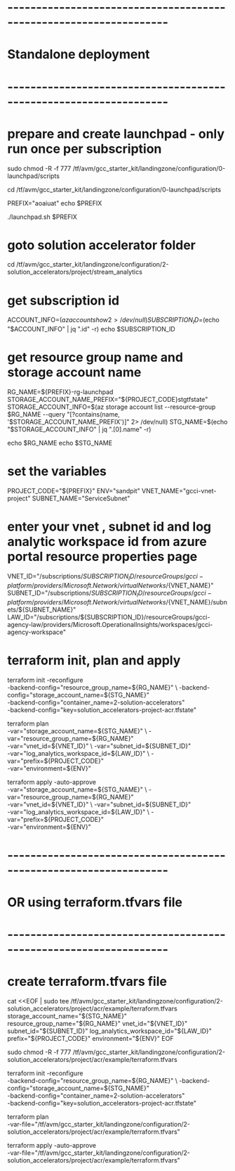 # ------------------------------------------------------------------
# Standalone deployment 
# ------------------------------------------------------------------

# prepare and create launchpad - only run once per subscription

sudo chmod -R -f 777 /tf/avm/gcc_starter_kit/landingzone/configuration/0-launchpad/scripts

cd /tf/avm/gcc_starter_kit/landingzone/configuration/0-launchpad/scripts

PREFIX="aoaiuat"
echo $PREFIX

./launchpad.sh $PREFIX

# goto solution accelerator folder
cd /tf/avm/gcc_starter_kit/landingzone/configuration/2-solution_accelerators/project/stream_analytics

# get subscription id
ACCOUNT_INFO=$(az account show 2> /dev/null)
SUBSCRIPTION_ID=$(echo "$ACCOUNT_INFO" | jq ".id" -r)
echo $SUBSCRIPTION_ID

# get resource group name and storage account name
RG_NAME=${PREFIX}-rg-launchpad
STORAGE_ACCOUNT_NAME_PREFIX="${PROJECT_CODE}stgtfstate"
STORAGE_ACCOUNT_INFO=$(az storage account list --resource-group $RG_NAME --query "[?contains(name, '$STORAGE_ACCOUNT_NAME_PREFIX')]" 2> /dev/null)
STG_NAME=$(echo "$STORAGE_ACCOUNT_INFO" | jq ".[0].name" -r)

echo $RG_NAME
echo $STG_NAME

# set the variables
PROJECT_CODE="${PREFIX}"
ENV="sandpit"
VNET_NAME="gcci-vnet-project"
SUBNET_NAME="ServiceSubnet"

# enter your vnet , subnet id and log analytic workspace id from azure portal resource properties page
VNET_ID="/subscriptions/${SUBSCRIPTION_ID}/resourceGroups/gcci-platform/providers/Microsoft.Network/virtualNetworks/${VNET_NAME}"
SUBNET_ID="/subscriptions/${SUBSCRIPTION_ID}/resourceGroups/gcci-platform/providers/Microsoft.Network/virtualNetworks/${VNET_NAME}/subnets/${SUBNET_NAME}"
LAW_ID="/subscriptions/${SUBSCRIPTION_ID}/resourceGroups/gcci-agency-law/providers/Microsoft.OperationalInsights/workspaces/gcci-agency-workspace"

# terraform init, plan and apply

terraform init  -reconfigure \
-backend-config="resource_group_name=${RG_NAME}" \
-backend-config="storage_account_name=${STG_NAME}" \
-backend-config="container_name=2-solution-accelerators" \
-backend-config="key=solution_accelerators-project-acr.tfstate"

terraform plan \
-var="storage_account_name=${STG_NAME}" \
-var="resource_group_name=${RG_NAME}" \
-var="vnet_id=${VNET_ID}" \
-var="subnet_id=${SUBNET_ID}" \
-var="log_analytics_workspace_id=${LAW_ID}"  \
-var="prefix=${PROJECT_CODE}"  \
-var="environment=${ENV}" 

terraform apply -auto-approve \
-var="storage_account_name=${STG_NAME}" \
-var="resource_group_name=${RG_NAME}" \
-var="vnet_id=${VNET_ID}" \
-var="subnet_id=${SUBNET_ID}" \
-var="log_analytics_workspace_id=${LAW_ID}" \
-var="prefix=${PROJECT_CODE}"  \
-var="environment=${ENV}" 

# ------------------------------------------------------------------
# OR using terraform.tfvars file
# ------------------------------------------------------------------

# create terraform.tfvars file
cat <<EOF | sudo tee /tf/avm/gcc_starter_kit/landingzone/configuration/2-solution_accelerators/project/acr/example/terraform.tfvars
storage_account_name="${STG_NAME}"
resource_group_name="${RG_NAME}"
vnet_id="${VNET_ID}"
subnet_id="${SUBNET_ID}"
log_analytics_workspace_id="${LAW_ID}"
prefix="${PROJECT_CODE}"
environment="${ENV}"
EOF

sudo chmod -R -f 777 /tf/avm/gcc_starter_kit/landingzone/configuration/2-solution_accelerators/project/acr/example/terraform.tfvars

terraform init  -reconfigure \
-backend-config="resource_group_name=${RG_NAME}" \
-backend-config="storage_account_name=${STG_NAME}" \
-backend-config="container_name=2-solution-accelerators" \
-backend-config="key=solution_accelerators-project-acr.tfstate"

terraform plan \
-var-file="/tf/avm/gcc_starter_kit/landingzone/configuration/2-solution_accelerators/project/acr/example/terraform.tfvars" 

terraform apply -auto-approve \
-var-file="/tf/avm/gcc_starter_kit/landingzone/configuration/2-solution_accelerators/project/acr/example/terraform.tfvars" 

